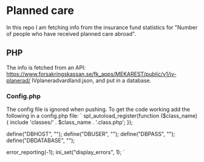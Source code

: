 # Planned care
In this repo I am fetching info from the insurance fund
statistics for "Number of people who have received planned care abroad".

## PHP
The info is fetched from an API: https://www.forsakringskassan.se/fk_apps/MEKAREST/public/v1/iv-planerad/
IVplaneradvardland.json, and put in a database.

### Config.php
The config file is ignored when pushing. To get the code working add the following in a config.php file:
`
spl_autoload_register(function ($class_name) {
    include 'classes/' . $class_name . '.class.php';
});

define("DBHOST", "");
define("DBUSER", "");
define("DBPASS", "");
define("DBDATABASE", "");

error_reporting(-1);
ini_set("display_errors", 1);
`